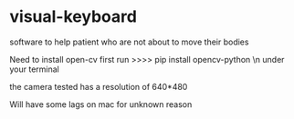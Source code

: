 # visual-keyboard
software to help patient who are not about to move their bodies

Need to install open-cv first
      run >>>>   pip install opencv-python 
      \n under your terminal
      
the camera tested has a resolution of 640*480

Will have some lags on mac for unknown reason
